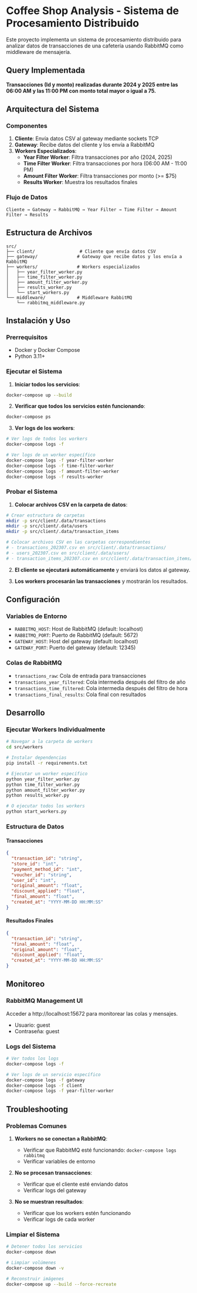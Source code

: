 # Coffee Shop Analysis - Sistema de Procesamiento Distribuido

Este proyecto implementa un sistema de procesamiento distribuido para analizar datos de transacciones de una cafetería usando RabbitMQ como middleware de mensajería.

## Query Implementada

**Transacciones (Id y monto) realizadas durante 2024 y 2025 entre las 06:00 AM y las 11:00 PM con monto total mayor o igual a 75.**

## Arquitectura del Sistema

### Componentes

1. **Cliente**: Envía datos CSV al gateway mediante sockets TCP
2. **Gateway**: Recibe datos del cliente y los envía a RabbitMQ
3. **Workers Especializados**:
   - **Year Filter Worker**: Filtra transacciones por año (2024, 2025)
   - **Time Filter Worker**: Filtra transacciones por hora (06:00 AM - 11:00 PM)
   - **Amount Filter Worker**: Filtra transacciones por monto (>= $75)
   - **Results Worker**: Muestra los resultados finales

### Flujo de Datos

```
Cliente → Gateway → RabbitMQ → Year Filter → Time Filter → Amount Filter → Results
```

## Estructura de Archivos

```
src/
├── client/                 # Cliente que envía datos CSV
├── gateway/               # Gateway que recibe datos y los envía a RabbitMQ
├── workers/               # Workers especializados
│   ├── year_filter_worker.py
│   ├── time_filter_worker.py
│   ├── amount_filter_worker.py
│   ├── results_worker.py
│   └── start_workers.py
└── middleware/            # Middleware RabbitMQ
    └── rabbitmq_middleware.py
```

## Instalación y Uso

### Prerrequisitos

- Docker y Docker Compose
- Python 3.11+

### Ejecutar el Sistema

1. **Iniciar todos los servicios**:
```bash
docker-compose up --build
```

2. **Verificar que todos los servicios estén funcionando**:
```bash
docker-compose ps
```

3. **Ver logs de los workers**:
```bash
# Ver logs de todos los workers
docker-compose logs -f

# Ver logs de un worker específico
docker-compose logs -f year-filter-worker
docker-compose logs -f time-filter-worker
docker-compose logs -f amount-filter-worker
docker-compose logs -f results-worker
```

### Probar el Sistema

1. **Colocar archivos CSV en la carpeta de datos**:
```bash
# Crear estructura de carpetas
mkdir -p src/client/.data/transactions
mkdir -p src/client/.data/users
mkdir -p src/client/.data/transaction_items

# Colocar archivos CSV en las carpetas correspondientes
# - transactions_202307.csv en src/client/.data/transactions/
# - users_202307.csv en src/client/.data/users/
# - transaction_items_202307.csv en src/client/.data/transaction_items/
```

2. **El cliente se ejecutará automáticamente** y enviará los datos al gateway.

3. **Los workers procesarán las transacciones** y mostrarán los resultados.

## Configuración

### Variables de Entorno

- `RABBITMQ_HOST`: Host de RabbitMQ (default: localhost)
- `RABBITMQ_PORT`: Puerto de RabbitMQ (default: 5672)
- `GATEWAY_HOST`: Host del gateway (default: localhost)
- `GATEWAY_PORT`: Puerto del gateway (default: 12345)

### Colas de RabbitMQ

- `transactions_raw`: Cola de entrada para transacciones
- `transactions_year_filtered`: Cola intermedia después del filtro de año
- `transactions_time_filtered`: Cola intermedia después del filtro de hora
- `transactions_final_results`: Cola final con resultados

## Desarrollo

### Ejecutar Workers Individualmente

```bash
# Navegar a la carpeta de workers
cd src/workers

# Instalar dependencias
pip install -r requirements.txt

# Ejecutar un worker específico
python year_filter_worker.py
python time_filter_worker.py
python amount_filter_worker.py
python results_worker.py

# O ejecutar todos los workers
python start_workers.py
```

### Estructura de Datos

#### Transacciones
```json
{
  "transaction_id": "string",
  "store_id": "int",
  "payment_method_id": "int", 
  "voucher_id": "string",
  "user_id": "int",
  "original_amount": "float",
  "discount_applied": "float",
  "final_amount": "float",
  "created_at": "YYYY-MM-DD HH:MM:SS"
}
```

#### Resultados Finales
```json
{
  "transaction_id": "string",
  "final_amount": "float",
  "original_amount": "float", 
  "discount_applied": "float",
  "created_at": "YYYY-MM-DD HH:MM:SS"
}
```

## Monitoreo

### RabbitMQ Management UI

Acceder a http://localhost:15672 para monitorear las colas y mensajes.

- Usuario: guest
- Contraseña: guest

### Logs del Sistema

```bash
# Ver todos los logs
docker-compose logs -f

# Ver logs de un servicio específico
docker-compose logs -f gateway
docker-compose logs -f client
docker-compose logs -f year-filter-worker
```

## Troubleshooting

### Problemas Comunes

1. **Workers no se conectan a RabbitMQ**:
   - Verificar que RabbitMQ esté funcionando: `docker-compose logs rabbitmq`
   - Verificar variables de entorno

2. **No se procesan transacciones**:
   - Verificar que el cliente esté enviando datos
   - Verificar logs del gateway

3. **No se muestran resultados**:
   - Verificar que los workers estén funcionando
   - Verificar logs de cada worker

### Limpiar el Sistema

```bash
# Detener todos los servicios
docker-compose down

# Limpiar volúmenes
docker-compose down -v

# Reconstruir imágenes
docker-compose up --build --force-recreate
```